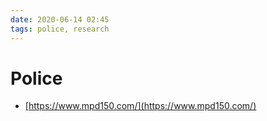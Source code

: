 ```yaml
---
date: 2020-06-14 02:45
tags: police, research
---
```


# Police

- [https://www.mpd150.com/](https://www.mpd150.com/)
